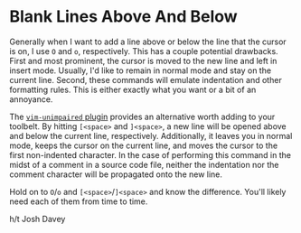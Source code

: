 # Blank Lines Above And Below

Generally when I want to add a line above or below the line that the cursor
is on, I use `O` and `o`, respectively. This has a couple potential
drawbacks. First and most prominent, the cursor is moved to the new line and
left in insert mode. Usually, I'd like to remain in normal mode and stay on
the current line. Second, these commands will emulate indentation and other
formatting rules. This is either exactly what you want or a bit of an
annoyance.

The [`vim-unimpaired` plugin](https://github.com/tpope/vim-unimpaired)
provides an alternative worth adding to your toolbelt. By hitting `[<space>`
and `]<space>`, a new line will be opened above and below the current line,
respectively. Additionally, it leaves you in normal mode, keeps the cursor
on the current line, and moves the cursor to the first non-indented
character. In the case of performing this command in the midst of a comment
in a source code file, neither the indentation nor the comment character
will be propagated onto the new line.

Hold on to `O`/`o` and `[<space>`/`]<space>` and know the difference. You'll
likely need each of them from time to time.

h/t Josh Davey
